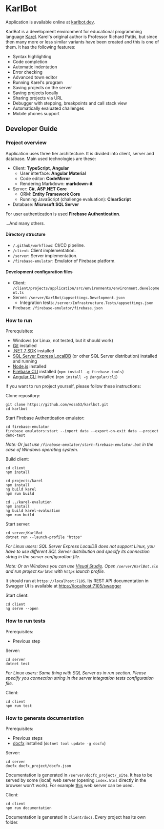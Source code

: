 # KarlBot

Application is available online at [karlbot.dev](https://karlbot.dev/).

KarlBot is a development environment for educational programming language [Karel](https://compedu.stanford.edu/karel-reader/docs/python/en/chapter1.html). Karel's original author is Professor Richard Pattis, but since then many more or less similar variants have been created and this is one of them. It has the following features:

- Syntax highlighting
- Code completion
- Automatic indentation
- Error checking
- Advanced town editor
- Running Karel's program
- Saving projects on the server
- Saving projects locally
- Sharing projects via URL
- Debugger with stepping, breakpoints and call stack view 
- Automatically evaluated challenges
- Mobile phones support

## Developer Guide

### Project overview

Application uses three tier architecture. It is divided into client, server and database. Main used technologies are these:

- Client: **TypeScript**, **Angular**
    - User interface: **Angular Material**
    - Code editor: **CodeMirror**
    - Rendering Markdown: **markdown-it**
- Server: **C#**, **ASP.NET Core**
    - ORM: **Entity Framework Core**
    - Running JavaScript (challenge evaluation): **ClearScript**
- Database: **Microsoft SQL Server**

For user authentication is used **Firebase Authentication**.

...And many others.

#### Directory structure

- `/.github/workflows`: CI/CD pipeline.
- `/client`: Client implementation.
- `/server`: Server implementation.
- `/firebase-emulator`: Emulator of Firebase platform.

#### Development configuration files

- Client: `/client/projects/application/src/environments/environment.development.ts`
- Server: `/server/KarlBot/appsettings.Development.json`
   - Integration tests: `/server/Infrastructure.Tests/appsettings.json`
- Firebase: `/firebase-emulator/firebase.json`

### How to run

Prerequisites:
- Windows (or Linux, not tested, but it should work)
- [Git](https://git-scm.com/downloads) installed
- [.NET 7 SDK](https://dotnet.microsoft.com/en-us/download) installed
- [SQL Server Express LocalDB](https://learn.microsoft.com/en-us/sql/database-engine/configure-windows/sql-server-express-localdb?view=sql-server-ver16) (or other SQL Server distribution) installed and running
- [Node.js](https://nodejs.org/) installed
- [Firebase CLI](https://firebase.google.com/docs/cli#install_the_firebase_cli) installed (`npm install -g firebase-tools`)
- [Angular CLI](https://angular.io/cli#installing-angular-cli) installed (`npm install -g @angular/cli`)

If you want to run project yourself, please follow these instructions:

Clone repository:
```
git clone https://github.com/vosa53/karlbot.git
cd karlbot
```

Start Firebase Authentication emulator:
```
cd firebase-emulator
firebase emulators:start --import data --export-on-exit data --project demo-test
```

*Note: Or just use `/firebase-emulator/start-firebase-emulator.bat` in the case of Windows operating system.*

Build client:
```
cd client
npm install

cd projects/karel
npm install
ng build karel
npm run build

cd ../karel-evalution
npm install
ng build karel-evaluation
npm run build
```

Start server:

```
cd server/KarlBot
dotnet run --launch-profile "https"
```

*For Linux users: SQL Server Express LocalDB does not support Linux, you have to use different SQL Server distribution and specify its connection string in the server configuration file*.

*Note: Or on Windows you can use [Visual Studio](https://visualstudio.microsoft.com/). Open `/server/KarlBot.sln` and run project `KarlBot` with `https` launch profile.*

It should run at `https://localhost:7105`. Its REST API documentation in Swagger UI is available at [https://localhost:7105/swagger](https://localhost:7105/swagger)

Start client:
```
cd client
ng serve --open
```

### How to run tests

Prerequisites:

- Previous step

Server:
```
cd server
dotnet test
```

*For Linux users: Same thing with SQL Server as in run section. Please specify you connection string in the server integration tests configuration file.*

Client:
```
cd client
npm run test
```

### How to generate documentation

Prerequisites:

- Previous steps
- [docfx](https://dotnet.github.io/docfx/) installed (`dotnet tool update -g docfx`)

Server:
```
cd server
docfx docfx_project/docfx.json
```

Documentation is generated in `/server/docfx_project/_site`. It has to be served by some (local) web server (opening `index.html` directly in the browser won't work). For example [this](https://marketplace.visualstudio.com/items?itemName=ritwickdey.LiveServer) web server can be used.

Client:
```
cd client
npm run documentation
```

Documentation is generated in `client/docs`. Every project has its own folder.